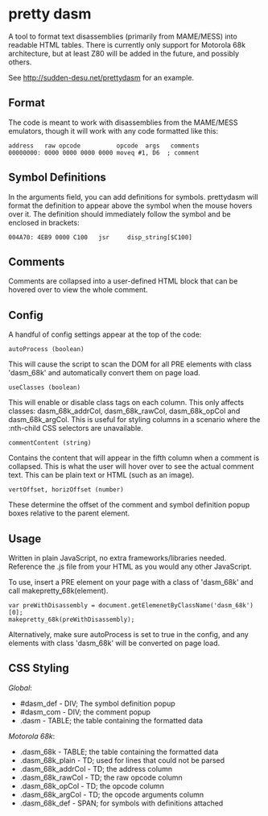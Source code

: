 pretty dasm
===========
A tool to format text disassemblies (primarily from MAME/MESS) into readable HTML tables. There is currently only support for Motorola 68k architecture, but at least Z80 will be added in the future, and possibly others.

See http://sudden-desu.net/prettydasm for an example.

Format
------
The code is meant to work with disassemblies from the MAME/MESS emulators, though it will work with any code formatted like this:

    address   raw opcode          opcode  args   comments
    00000000: 0000 0000 0000 0000 moveq #1, D6  ; comment

Symbol Definitions
------------------
In the arguments field, you can add definitions for symbols. prettydasm will format the definition to appear above the symbol when the mouse hovers over it. The definition should immediately follow the symbol and be enclosed in brackets:

    004A70: 4EB9 0000 C100   jsr     disp_string[$C100]

Comments
--------
Comments are collapsed into a user-defined HTML block that can be hovered over to view the whole comment.

Config
------
A handful of config settings appear at the top of the code:

    autoProcess (boolean)
This will cause the script to scan the DOM for all PRE elements with class 'dasm_68k' and automatically convert them on page load.

    useClasses (boolean)
This will enable or disable class tags on each column. This only affects classes: dasm_68k_addrCol, dasm_68k_rawCol, dasm_68k_opCol and dasm_68k_argCol. This is useful for styling columns in a scenario where the :nth-child CSS selectors are unavailable.

    commentContent (string)
Contains the content that will appear in the fifth column when a comment is collapsed. This is what the user will hover over to see the actual comment text. This can be plain text or HTML (such as an image).

    vertOffset, horizOffset (number)
These determine the offset of the comment and symbol definition popup boxes relative to the parent element.

Usage
-----
Written in plain JavaScript, no extra frameworks/libraries needed. Reference the .js file from your HTML as you would any other JavaScript.

To use, insert a PRE element on your page with a class of 'dasm_68k' and call makepretty_68k(element).

    var preWithDisassembly = document.getElemenetByClassName('dasm_68k')[0];
    makepretty_68k(preWithDisassembly);

Alternatively, make sure autoProcess is set to true in the config, and any elements with class 'dasm_68k' will be converted on page load.

CSS Styling
-----------
_Global_:
- #dasm_def - DIV; The symbol definition popup
- #dasm_com - DIV; the comment popup
- .dasm - TABLE; the table containing the formatted data

_Motorola 68k_:
- .dasm_68k - TABLE; the table containing the formatted data
- .dasm_68k_plain - TD; used for lines that could not be parsed
- .dasm_68k_addrCol - TD; the address column
- .dasm_68k_rawCol - TD; the raw opcode column
- .dasm_68k_opCol - TD; the opcode column
- .dasm_68k_argCol - TD; the opcode arguments column
- .dasm_68k_def - SPAN; for symbols with definitions attached
